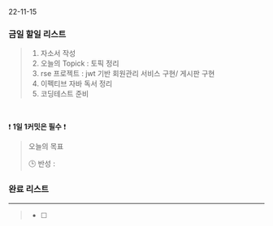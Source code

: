 22-11-15
### 금일 할일 리스트


>  1. 자소서 작성
>  2. 오늘의 Topick : 토픽 정리
>  3. rse 프로젝트 : jwt 기반 회원관리 서비스 구현/ 게시판 구현
>  4. 이펙티브 자바 독서 정리
>  5. 코딩테스트 준비

<br/>

❗ **1일 1커밋은 필수** ❗

> 오늘의 목표
>
> 🕒 반성 :
>

### 완료 리스트

---
> - [ ]